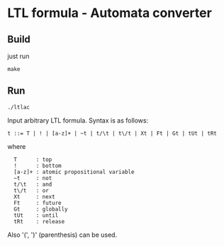 LTL formula - Automata converter
====

## Build

just run

```
make
```

## Run

```
./ltlac
```

Input arbitrary LTL formula. Syntax is as follows:

```
t ::= T | ! | [a-z]+ | ~t | t/\t | t\/t | Xt | Ft | Gt | tUt | tRt
```

where
```
  T      : top
  !      : bottom
  [a-z]+ : atomic propositional variable
  ~t     : not
  t/\t   : and
  t\/t   : or
  Xt     : next
  Ft     : future
  Gt     : globally
  tUt    : until
  tRt    : release
```

Also '(', ')' (parenthesis) can be used.
